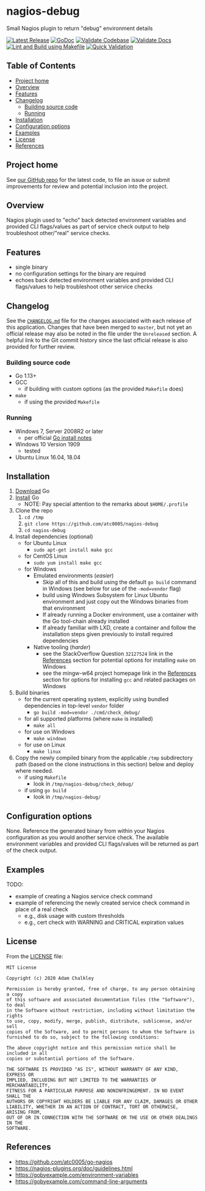 <!-- omit in toc -->
# nagios-debug

Small Nagios plugin to return "debug" environment details

[![Latest Release](https://img.shields.io/github/release/atc0005/nagios-debug.svg?style=flat-square)](https://github.com/atc0005/nagios-debug/releases/latest)
[![GoDoc](https://godoc.org/github.com/atc0005/nagios-debug?status.svg)](https://godoc.org/github.com/atc0005/nagios-debug)
[![Validate Codebase](https://github.com/atc0005/nagios-debug/workflows/Validate%20Codebase/badge.svg)](https://github.com/atc0005/nagios-debug/actions?query=workflow%3A%22Validate+Codebase%22)
[![Validate Docs](https://github.com/atc0005/nagios-debug/workflows/Validate%20Docs/badge.svg)](https://github.com/atc0005/nagios-debug/actions?query=workflow%3A%22Validate+Docs%22)
[![Lint and Build using Makefile](https://github.com/atc0005/nagios-debug/workflows/Lint%20and%20Build%20using%20Makefile/badge.svg)](https://github.com/atc0005/nagios-debug/actions?query=workflow%3A%22Lint+and+Build+using+Makefile%22)
[![Quick Validation](https://github.com/atc0005/nagios-debug/workflows/Quick%20Validation/badge.svg)](https://github.com/atc0005/nagios-debug/actions?query=workflow%3A%22Quick+Validation%22)

<!-- omit in toc -->
## Table of Contents

- [Project home](#project-home)
- [Overview](#overview)
- [Features](#features)
- [Changelog](#changelog)
  - [Building source code](#building-source-code)
  - [Running](#running)
- [Installation](#installation)
- [Configuration options](#configuration-options)
- [Examples](#examples)
- [License](#license)
- [References](#references)

## Project home

See [our GitHub repo](https://github.com/atc0005/nagios-debug) for the latest
code, to file an issue or submit improvements for review and potential
inclusion into the project.

## Overview

Nagios plugin used to "echo" back detected environment variables and provided
CLI flags/values as part of service check output to help troubleshoot
other/"real" service checks.

## Features

- single binary
- no configuration settings for the binary are required
- echoes back detected environment variables and provided CLI flags/values to
  help troubleshoot other service checks

## Changelog

See the [`CHANGELOG.md`](CHANGELOG.md) file for the changes associated with
each release of this application. Changes that have been merged to `master`,
but not yet an official release may also be noted in the file under the
`Unreleased` section. A helpful link to the Git commit history since the last
official release is also provided for further review.

### Building source code

- Go 1.13+
- GCC
  - if building with custom options (as the provided `Makefile` does)
- `make`
  - if using the provided `Makefile`

### Running

- Windows 7, Server 2008R2 or later
  - per official [Go install notes][go-docs-install]
- Windows 10 Version 1909
  - tested
- Ubuntu Linux 16.04, 18.04

## Installation

1. [Download][go-docs-download] Go
1. [Install][go-docs-install] Go
   - NOTE: Pay special attention to the remarks about `$HOME/.profile`
1. Clone the repo
   1. `cd /tmp`
   1. `git clone https://github.com/atc0005/nagios-debug`
   1. `cd nagios-debug`
1. Install dependencies (optional)
   - for Ubuntu Linux
     - `sudo apt-get install make gcc`
   - for CentOS Linux
     - `sudo yum install make gcc`
   - for Windows
     - Emulated environments (*easier*)
       - Skip all of this and build using the default `go build` command in
         Windows (see below for use of the `-mod=vendor` flag)
       - build using Windows Subsystem for Linux Ubuntu environment and just
         copy out the Windows binaries from that environment
       - If already running a Docker environment, use a container with the Go
         tool-chain already installed
       - If already familiar with LXD, create a container and follow the
         installation steps given previously to install required dependencies
     - Native tooling (*harder*)
       - see the StackOverflow Question `32127524` link in the
         [References](references.md) section for potential options for
         installing `make` on Windows
       - see the mingw-w64 project homepage link in the
         [References](references.md) section for options for installing `gcc`
         and related packages on Windows
1. Build binaries
   - for the current operating system, explicitly using bundled dependencies
         in top-level `vendor` folder
     - `go build -mod=vendor ./cmd/check_debug/`
   - for all supported platforms (where `make` is installed)
      - `make all`
   - for use on Windows
      - `make windows`
   - for use on Linux
     - `make linux`
1. Copy the newly compiled binary from the applicable `/tmp` subdirectory path
   (based on the clone instructions in this section) below and deploy where
   needed.
   - if using `Makefile`
     - look in `/tmp/nagios-debug/check_debug/`
   - if using `go build`
     - look in `/tmp/nagios-debug/`

## Configuration options

None. Reference the generated binary from within your Nagios configuration as
you would another service check. The available environment variables and
provided CLI flags/values will be returned as part of the check output.

## Examples

TODO:

- example of creating a Nagios service check command
- example of referencing the newly created service check command in place of a
  real check
  - e.g., disk usage with custom thresholds
  - e.g., cert check with WARNING and CRITICAL expiration values

## License

From the [LICENSE](LICENSE) file:

```license
MIT License

Copyright (c) 2020 Adam Chalkley

Permission is hereby granted, free of charge, to any person obtaining a copy
of this software and associated documentation files (the "Software"), to deal
in the Software without restriction, including without limitation the rights
to use, copy, modify, merge, publish, distribute, sublicense, and/or sell
copies of the Software, and to permit persons to whom the Software is
furnished to do so, subject to the following conditions:

The above copyright notice and this permission notice shall be included in all
copies or substantial portions of the Software.

THE SOFTWARE IS PROVIDED "AS IS", WITHOUT WARRANTY OF ANY KIND, EXPRESS OR
IMPLIED, INCLUDING BUT NOT LIMITED TO THE WARRANTIES OF MERCHANTABILITY,
FITNESS FOR A PARTICULAR PURPOSE AND NONINFRINGEMENT. IN NO EVENT SHALL THE
AUTHORS OR COPYRIGHT HOLDERS BE LIABLE FOR ANY CLAIM, DAMAGES OR OTHER
LIABILITY, WHETHER IN AN ACTION OF CONTRACT, TORT OR OTHERWISE, ARISING FROM,
OUT OF OR IN CONNECTION WITH THE SOFTWARE OR THE USE OR OTHER DEALINGS IN THE
SOFTWARE.
```

## References

- <https://github.com/atc0005/go-nagios>
- <https://nagios-plugins.org/doc/guidelines.html>
- <https://gobyexample.com/environment-variables>
- <https://gobyexample.com/command-line-arguments>

<!-- Footnotes here  -->

[repo-url]: <https://github.com/atc0005/nagios-debug>  "This project's GitHub repo"

[go-docs-download]: <https://golang.org/dl>  "Download Go"

[go-docs-install]: <https://golang.org/doc/install>  "Install Go"

<!-- []: PLACEHOLDER "DESCRIPTION_HERE" -->
